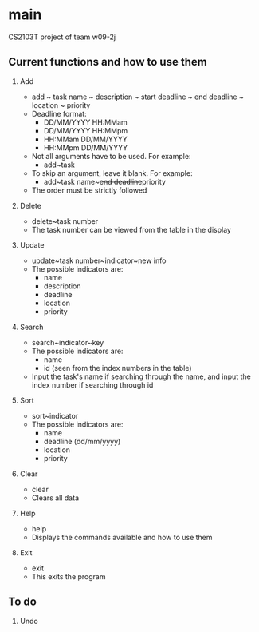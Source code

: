 main
====

CS2103T project of team w09-2j

Current functions and how to use them 
--------------

1. Add
	- add ~ task name ~ description ~ start deadline ~ end deadline ~ location ~ priority
 	- Deadline format: 
		- DD/MM/YYYY HH:MMam
		- DD/MM/YYYY HH:MMpm
		- HH:MMam DD/MM/YYYY
		- HH:MMpm DD/MM/YYYY
	- Not all arguments have to be used. For example:
	   	- add~task
	- To skip an argument, leave it blank. For example:
		- add~task name~~~end deadline~~priority
	- The order must be strictly followed
  

2. Delete
  	- delete~task number
  	- The task number can be viewed from the table in the display

3. Update
  	- update~task number~indicator~new info
  	- The possible indicators are:
	  	- name
	  	- description
	  	- deadline
	  	- location
	  	- priority

4. Search
	- search~indicator~key
	- The possible indicators are:
		- name
		- id (seen from the index numbers in the table)
	- Input the task's name if searching through the name, and input the index number if searching through id

5. Sort
	- sort~indicator
	- The possible indicators are:
		- name
		- deadline (dd/mm/yyyy)
		- location
		- priority
	
6. Clear
  	- clear
  	- Clears all data

7. Help
	- help
	- Displays the commands available and how to use them
  
8. Exit
  	- exit
  	- This exits the program

To do 
--------------
1. Undo
